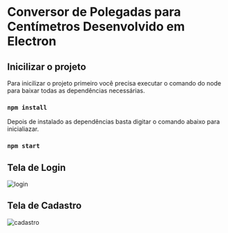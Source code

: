 # Conversor de Polegadas para Centímetros Desenvolvido em Electron

## Inicilizar o projeto

Para inicilizar o projeto primeiro você precisa executar o comando do node para baixar todas as dependências necessárias.

 ### `npm install`
 
Depois de instalado as dependências basta digitar o comando abaixo para inicialiazar.

### `npm start`

## Tela de Login
![login](https://user-images.githubusercontent.com/101915085/227379774-22fcd8f3-8cf1-47dc-a65b-577d8b093ef3.PNG)


## Tela de Cadastro
![cadastro](https://user-images.githubusercontent.com/101915085/227379806-86c5aaeb-521d-4eec-aa84-a69774c970d7.PNG)
